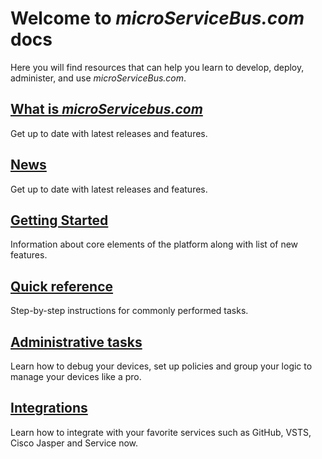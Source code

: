 # Welcome to *microServiceBus.com* docs

Here you will find resources that can help you learn to develop, deploy, administer, and use *microServiceBus.com*.

## [What is *microServicebus.com*](/microServiceBus.docs/nav/gettingstarted/microservicebus.md)

Get up to date with latest releases and features.

## [News](/microServiceBus.docs/nav/news)

Get up to date with latest releases and features.

## [Getting Started](/microServiceBus.docs/nav/gettingstarted)

Information about core elements of the platform along with list of new features.

## [Quick reference](/microServiceBus.docs/nav/quickReference)

Step-by-step instructions for commonly performed tasks.

## [Administrative tasks](/microServiceBus.docs/nav/administrativetasks)

Learn how to debug your devices, set up policies and group your logic to manage your devices like a pro.

## [Integrations](/microServiceBus.docs/nav/integrations)

Learn how to integrate with your favorite services such as GitHub, VSTS, Cisco Jasper and Service now.